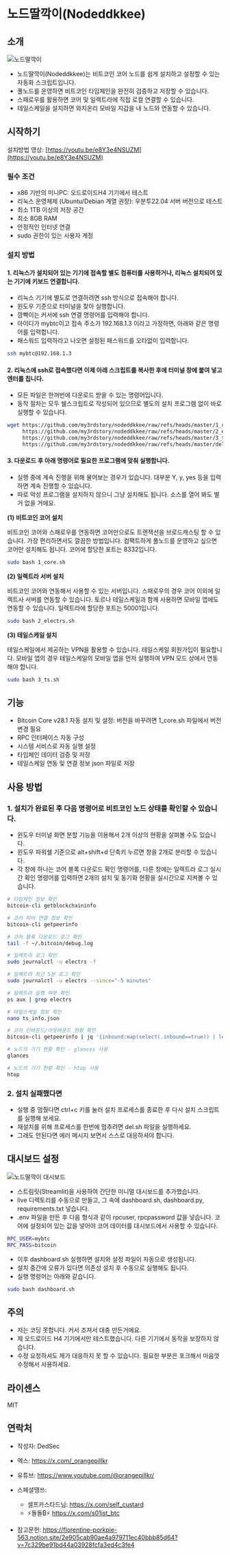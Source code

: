 # 노드딸깍이(Nodeddkkee)

## 소개
![노드딸깍이](nodeddkkee.jpg)

- 노드딸깍이(Nodeddkkee)는 비트코인 코어 노드를 쉽게 설치하고 설정할 수 있는 자동화 스크립트입니다. 
- 풀노드를 운영하면 비트코인 타임체인을 완전히 검증하고 저장할 수 있습니다. 
- 스패로우를 활용하면 코어 및 일렉트라에 직접 로컬 연결할 수 있습니다. 
- 테일스케일을 설치하면 와치온리 모바일 지갑을 내 노드와 연동할 수 있습니다.

## 시작하기

설치방법 영상: [https://youtu.be/e8Y3e4NSUZM](https://youtu.be/e8Y3e4NSUZM)

### 필수 조건
- x86 기반의 미니PC: 오드로이드H4 기기에서 테스트
- 리눅스 운영체제 (Ubuntu/Debian 계열 권장): 우분투22.04 서버 버전으로 테스트
- 최소 1TB 이상의 저장 공간
- 최소 8GB RAM
- 안정적인 인터넷 연결
- sudo 권한이 있는 사용자 계정

### 설치 방법

#### 1. 리눅스가 설치되어 있는 기기에 접속할 별도 컴퓨터를 사용하거나, 리눅스 설치되어 있는 기기에 키보드 연결합니다.

- 리눅스 기기에 별도로 연결하려면 ssh 방식으로 접속해야 합니다.
- 윈도우 기준으로 터미널을 찾아 실행합니다.
- 깜빡이는 커서에 ssh 연결 명령어를 입력해야 합니다.
- 아이디가 mybtc이고 접속 주소가 192.168.1.3 이라고 가정하면, 아래와 같은 명령어를 입력합니다.
- 패스워드 입력하라고 나오면 설정된 패스워드를 오타없이 입력합니다.

```bash
ssh mybtc@192.168.1.3
```

#### 2. 리눅스에 ssh로 접속했다면 이제 아래 스크립트를 복사한 후에 터미널 창에 붙여 넣고 엔터를 칩니다.

- 모든 파일은 한꺼번에 다운로드 받을 수 있는 명령어입니다. 
- 동작 절차는 모두 쉘스크립트로 작성되어 있으므로 별도의 설치 프로그램 없이 바로 실행할 수 있습니다.

```bash
wget https://github.com/my3rdstory/nodeddkkee/raw/refs/heads/master/1_core.sh \
     https://github.com/my3rdstory/nodeddkkee/raw/refs/heads/master/2_electrs.sh \
     https://github.com/my3rdstory/nodeddkkee/raw/refs/heads/master/3_ts.sh \
     https://github.com/my3rdstory/nodeddkkee/raw/refs/heads/master/del.sh
```

#### 3. 다운로드 후 아래 명령어로 필요한 프로그램에 맞춰 실행합니다. 

- 실행 중에 계속 진행을 위해 물어보는 경우가 있습니다. 대부분 Y, y, yes 등을 입력하면 계속 진행할 수 있습니다.
- 따로 악성 프로그램을 설치하지 않으니 그냥 설치해도 됩니다. 소스를 열어 봐도 별거 없을 거에요.

**(1) 비트코인 코어 설치**

비트코인 코어와 스패로우를 연동하면 코어만으로도 트랜잭션을 브로드캐스팅 할 수 있습니다. 가장 편리하면서도 깔끔한 방법입니다. 컴팩트하게 풀노드를 운영하고 싶으면 코어만 설치해도 됩니다. 코어에 할당한 포트는 8332입니다.

```bash
sudo bash 1_core.sh
```

**(2) 일렉트라 서버 설치**

비트코인 코어와 연동해서 사용할 수 있는 서버입니다. 스패로우의 경우 코어 이외에 일렉트사 서버를 연동할 수 있습니다. 토르나 테일스케일과 함께 사용하면 모바일 앱에도 연동할 수 있습니다. 일렉트라에 할당한 포트는 50001입니다.

```bash
sudo bash 2_electrs.sh
```

**(3) 테일스케일 설치**

테일스케일에서 제공하는 VPN을 활용할 수 있습니다. 테일스케일 회원가입이 필요합니다. 모바일 앱의 경우 테일스케일의 모바일 앱을 먼저 실행하여 VPN 모드 상에서 연동해야 합니다.

```bash
sudo bash 3_ts.sh
```


## 기능
- Bitcoin Core v28.1 자동 설치 및 설정: 버전을 바꾸려면 1_core.sh 파일에서 버전 변경 필요
- RPC 인터페이스 자동 구성
- 시스템 서비스로 자동 실행 설정
- 타임체인 데이터 검증 및 저장
- 테일스케일 연동 및 연결 정보 json 파일로 저장

## 사용 방법

### 1. 설치가 완료된 후 다음 명령어로 비트코인 노드 상태를 확인할 수 있습니다.

- 윈도우 터미널 화면 분할 기능을 이용해서 2개 이상의 현황을 살펴볼 수도 있습니다.
- 윈도우 파워쉘 기준으로 alt+shift+d 단축키 누르면 창을 2개로 분리할 수 있습니다.
- 각 창에 하나는 코어 블록 다운로드 확인 명령어를, 다른 창에는 일렉트라 로그 실시간 확인 명령어를 입력하면 2개의 설치 및 동기화 현황을 실시간으로 지켜볼 수 있습니다.

```bash
# 타임체인 정보 확인
bitcoin-cli getblockchaininfo

# 코어 피어 연결 정보 확인
bitcoin-cli getpeerinfo

# 코어 블록 다운로드 로그 확인
tail -f ~/.bitcoin/debug.log

# 일렉트라 로그 확인
sudo journalctl -u electrs -f

# 일렉트라 최근 5분 로그 확인
sudo journalctl -u electrs --since="-5 minutes"

# 일렉트라 실행 여부 확인
ps aux | grep electrs

# 테일스케일 정보 확인
nano ts_info.json

# 코어 인바운드/아웃바운드 현황 확인
bitcoin-cli getpeerinfo | jq '{inbound:map(select(.inbound==true)) | length, outbound:map(select(.inbound==false)) | length}'

# 노드의 기기 현황 확인 - glances 사용
glances

# 노드의 기기 현황 확인 - htop 사용
htop

```
### 2. 설치 실패했다면

- 실행 중 멈췄다면 ctrl+c 키를 눌러 설치 프로세스를 종료한 후 다시 설치 스크립트를 실행해 보세요.
- 재설치를 위해 프로세스를 한번에 멈추려면 del.sh 파일을 실행하세요.
- 그래도 안된다면 에러 메시지 보면서 스스로 대응하셔야 합니다.

## 대시보드 설정

![노드딸깍이 대시보드](dashboard.png)

- 스트림릿(Streamlit)을 사용하여 간단한 미니멀 대시보드를 추가했습니다.
- live 디렉토리를 수동으로 만들고, 그 속에 dashboard.sh, dashboard.py, requirements.txt 넣습니다.
- .env 파일을 만든 후 다음 형식과 같이 rpcuser, rpcpassword 값을 넣습니다. 코어에 설정되어 있는 값을 넣어야 코어 데이터를 대시보드에서 사용할 수 있습니다.

```bash
RPC_USER=mybtc
RPC_PASS=bitcoin 
```

- 이후 dashboard.sh 실행하면 설치와 설정 파일이 자동으로 생성됩니다. 
- 설치 중간에 오류가 있다면 의존성 설치 후 수동으로 실행해도 됩니다.
- 실행 명령어는 아래와 같습니다.

```bash
sudo bash dashboard.sh
```

## 주의

- 저는 코딩 못합니다. 커서 조져서 대충 만든거에요. 
- 제 오드로이드 H4 기기에서만 테스트했습니다. 다른 기기에서 동작을 보장하지 않습니다. 
- 수정 요청하셔도 제가 대응하지 못 할 수 있습니다. 필요한 부분은 포크해서 마음껏 수정해서 사용하세요.

## 라이센스
MIT

## 연락처

- 작성자: DedSec
- 엑스: https://x.com/_orangepillkr
- 유튜브: https://www.youtube.com/@orangepillkr/
- 스페셜땡쓰: 
   
   - 셀프카스타드님: https://x.com/self_custard   
   - ⚡️돌돌₿⚡️ https://x.com/s01ist_btc
- 참고문헌: https://florentine-porkpie-563.notion.site/2e905cab90ae4a979711ec40bbb85d64?v=7c329be91bd44a03928fcfa3ed4c3fe4   
